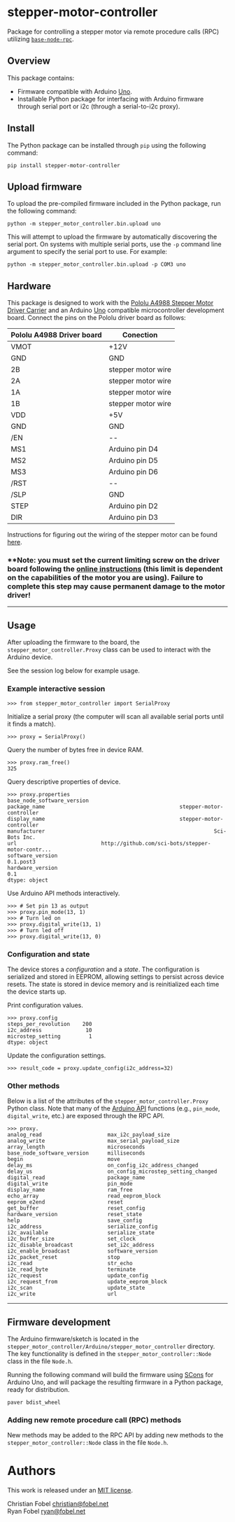 # stepper-motor-controller #

Package for controlling a stepper motor via remote procedure calls (RPC) utilizing
[`base-node-rpc`][3].

## Overview ##

This package contains:

 - Firmware compatible with Arduino [Uno][5].
 - Installable Python package for interfacing with Arduino firmware through
   serial port or i2c (through a serial-to-i2c proxy).

## Install ##

The Python package can be installed through `pip` using the following command:

    pip install stepper-motor-controller

## Upload firmware ##

To upload the pre-compiled firmware included in the Python package, run the
following command:

    python -m stepper_motor_controller.bin.upload uno

This will attempt to upload the firmware by automatically discovering the
serial port.  On systems with multiple serial ports, use the `-p` command line
argument to specify the serial port to use.  For example:

    python -m stepper_motor_controller.bin.upload -p COM3 uno

## Hardware ##

This package is designed to work with the [Pololu A4988 Stepper Motor Driver Carrier][4]
and an Arduino [Uno][5] compatible microcontroller development board. Connect the pins on
the Pololu driver board as follows:

| Pololu A4988 Driver board | Conection          |
| ------------------------- | ------------------ |
| VMOT                      | +12V               |
| GND                       | GND                |
| 2B                        | stepper motor wire |
| 2A                        | stepper motor wire |
| 1A                        | stepper motor wire |
| 1B                        | stepper motor wire |
| VDD                       | +5V                |
| GND                       | GND                |
| /EN                       | --                 |
| MS1                       | Arduino pin D4     |
| MS2                       | Arduino pin D5     |
| MS3                       | Arduino pin D6     |
| /RST                      | --                 |
| /SLP                      | GND                |
| STEP                      | Arduino pin D2     |
| DIR                       | Arduino pin D3     |

Instructions for figuring out the wiring of the stepper motor can be found [here][6].

### **Note: you must set the current limiting screw on the driver board following the [online instructions][4] (this limit is dependent on the capabilities of the motor you are using). Failure to complete this step may cause permanent damage to the motor driver! ###

--------------------------------------------------

## Usage ##

After uploading the firmware to the board, the `stepper_motor_controller.Proxy` class can be
used to interact with the Arduino device.

See the session log below for example usage.

### Example interactive session ###

    >>> from stepper_motor_controller import SerialProxy

Initialize a serial proxy (the computer will scan all available serial ports until it finds a match).

    >>> proxy = SerialProxy()

Query the number of bytes free in device RAM.

    >>> proxy.ram_free()
    325 

Query descriptive properties of device.

    >>> proxy.properties
    base_node_software_version
    package_name                                           stepper-motor-controller
    display_name                                           stepper-motor-controller
    manufacturer                                                      Sci-Bots Inc.
    url                           http://github.com/sci-bots/stepper-motor-contr...
    software_version                                                      0.1.post3
    hardware_version                                                            0.1
    dtype: object

Use Arduino API methods interactively.

    >>> # Set pin 13 as output
    >>> proxy.pin_mode(13, 1)
    >>> # Turn led on
    >>> proxy.digital_write(13, 1)
    >>> # Turn led off
    >>> proxy.digital_write(13, 0)

### Configuration and state ###

The device stores a *configuration* and a *state*.  The configuration is
serialized and stored in EEPROM, allowing settings to persist across device
resets.  The state is stored in device memory and is reinitialized each time
the device starts up.

Print configuration values.

    >>> proxy.config
    steps_per_revolution    200
    i2c_address              10
    microstep_setting         1
    dtype: object

Update the configuration settings.

    >>> result_code = proxy.update_config(i2c_address=32)

### Other methods ###

Below is a list of the attributes of the `stepper_motor_controller.Proxy` Python class.  Note
that many of the [Arduino API][1] functions (e.g., `pin_mode`, `digital_write`,
etc.) are exposed through the RPC API.

    >>> proxy.
    analog_read                     max_i2c_payload_size
    analog_write                    max_serial_payload_size
    array_length                    microseconds
    base_node_software_version      milliseconds
    begin                           move
    delay_ms                        on_config_i2c_address_changed
    delay_us                        on_config_microstep_setting_changed
    digital_read                    package_name
    digital_write                   pin_mode
    display_name                    ram_free
    echo_array                      read_eeprom_block
    eeprom_e2end                    reset
    get_buffer                      reset_config
    hardware_version                reset_state
    help                            save_config
    i2c_address                     serialize_config
    i2c_available                   serialize_state
    i2c_buffer_size                 set_clock
    i2c_disable_broadcast           set_i2c_address
    i2c_enable_broadcast            software_version
    i2c_packet_reset                stop
    i2c_read                        str_echo
    i2c_read_byte                   terminate
    i2c_request                     update_config
    i2c_request_from                update_eeprom_block
    i2c_scan                        update_state
    i2c_write                       url

--------------------------------------------------

## Firmware development ##

The Arduino firmware/sketch is located in the `stepper_motor_controller/Arduino/stepper_motor_controller`
directory.  The key functionality is defined in the `stepper_motor_controller::Node` class in
the file `Node.h`.

Running the following command will build the firmware using [SCons][2]
for Arduino Uno, and will package the resulting firmware in a Python package,
ready for distribution.

    paver bdist_wheel 

### Adding new remote procedure call (RPC) methods ###

New methods may be added to the RPC API by adding new methods to the
`stepper_motor_controller::Node` class in the file `Node.h`.

# Authors #

This work is released under an [MIT license][7].

Christian Fobel <christian@fobel.net><br>
Ryan Fobel <ryan@fobel.net>

[1]: https://www.arduino.cc/en/Reference/HomePage
[2]: http://www.scons.org/
[3]: https://github.com/wheeler-microfluidics/base_node_rpc
[4]: https://www.pololu.com/product/1182
[5]: https://www.arduino.cc/en/Main/ArduinoBoardUno
[6]: http://reprap.org/wiki/Stepper_wiring
[7]: https://github.com/sci-bots/stepper-motor-controller/blob/master/LICENSE.md
